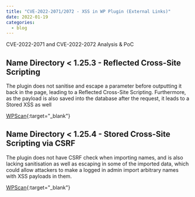 ```yaml
---
title: "CVE-2022-2071/2072 - XSS in WP Plugin (External Links)"
date: 2022-01-19
categories:
  - blog
---
```


CVE-2022-2071 and CVE-2022-2072 Analysis & PoC

## Name Directory < 1.25.3 - Reflected Cross-Site Scripting

The plugin does not sanitise and escape a parameter before outputting it back in the page, leading to a Reflected Cross-Site Scripting. Furthermore, as the payload is also saved into the database after the request, it leads to a Stored XSS as well

[WPScan](https://wpscan.com/vulnerability/3014540c-21b3-481c-83a1-ce3017151af4/){:target="_blank"}

## Name Directory < 1.25.4 - Stored Cross-Site Scripting via CSRF

The plugin does not have CSRF check when importing names, and is also lacking sanitisation as well as escaping in some of the imported data, which could allow attackers to make a logged in admin import arbitrary names with XSS payloads in them.

[WPScan](https://wpscan.com/vulnerability/d3653976-9e0a-4f2b-87f7-26b5e7a74b9d/){:target="_blank"}
